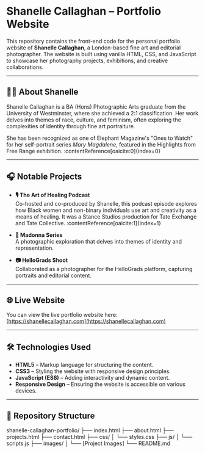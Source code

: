 
# Shanelle Callaghan – Portfolio Website

This repository contains the front-end code for the personal portfolio website of **Shanelle Callaghan**, a London-based fine art and editorial photographer. The website is built using vanilla HTML, CSS, and JavaScript to showcase her photography projects, exhibitions, and creative collaborations.

---

## 👩‍🎨 About Shanelle

Shanelle Callaghan is a BA (Hons) Photographic Arts graduate from the University of Westminster, where she achieved a 2:1 classification. Her work delves into themes of race, culture, and feminism, often exploring the complexities of identity through fine art portraiture.

She has been recognized as one of Elephant Magazine's "Ones to Watch" for her self-portrait series *Mary Magdalene*, featured in the Highlights from Free Range exhibition. :contentReference[oaicite:0]{index=0}

---

## 🎧 Notable Projects

- **🎙️ The Art of Healing Podcast**  
  Co-hosted and co-produced by Shanelle, this podcast episode explores how Black women and non-binary individuals use art and creativity as a means of healing. It was a Stance Studios production for Tate Exchange and Tate Collective. :contentReference[oaicite:1]{index=1}

- **📸 Madonna Series**  
  A photographic exploration that delves into themes of identity and representation.

- **📷 HelloGrads Shoot**  
  Collaborated as a photographer for the HelloGrads platform, capturing portraits and editorial content.

---

## 🌐 Live Website

You can view the live portfolio website here: [https://shanellecallaghan.com](https://shanellecallaghan.com)

---

## 🛠️ Technologies Used

- **HTML5** – Markup language for structuring the content.
- **CSS3** – Styling the website with responsive design principles.
- **JavaScript (ES6)** – Adding interactivity and dynamic content.
- **Responsive Design** – Ensuring the website is accessible on various devices.

---

## 📁 Repository Structure

shanelle-callaghan-portfolio/
├── index.html
├── about.html
├── projects.html
├── contact.html
├── css/
│ └── styles.css
├── js/
│ └── scripts.js
├── images/
│ └── [Project Images]
└── README.md
